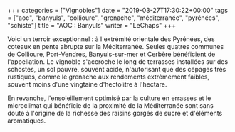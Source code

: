 +++
categories = ["Vignobles"]
date = "2019-03-27T17:30:22+00:00"
tags = ["aoc", "banyuls", "collioure", "grenache", "méditerranée", "pyrénées", "schiste"] 
title = "AOC : Banyuls"
writer = "LeChaps"
+++

Voici un terroir exceptionnel : à l'extrémité orientale des Pyrénées, des coteaux en pente abrupte sur la Méditerranée. Seules quatres communes de Collioure, Port-Vendres, Banyuls-sur-mer et Cerbère bénéficient de l'appellation. Le vignoble s'accroche le long de terrasses installées sur des schostes, un sol pauvre, souvent acide, n'autorisant que des cépages très rustiques, comme le grenache aux rendements extrêmement faibles, souvent moins d'une vingtaine d'hectolitre à l'hectare.  

En revanche, l'ensoleillement optimisé par la culture en errasses et le microclimat qui bénéficie de la proximité de la Méditerranée sont sans doute à l'origine de la richesse des raisins gorgés de sucre et d'éléments aromatiques.